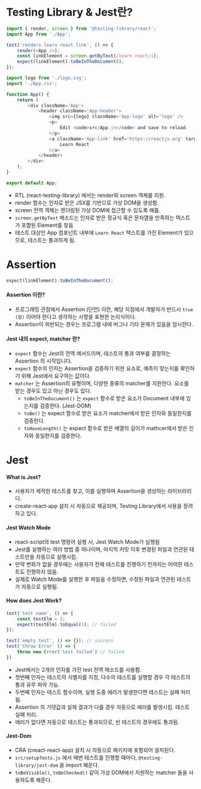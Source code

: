 # Testing Library & Jest란?

```javascript
import { render, screen } from '@testing-library/react';
import App from './App';

test('renders learn react link', () => {
    render(<App />);
    const linkElement = screen.getByText(/learn react/i);
    expect(linkElement).toBeInTheDocument();
});
```

```javascript
import logo from './logo.svg';
import './App.css';

function App() {
    return (
        <div className='App'>
            <header className='App-header'>
                <img src={logo} className='App-logo' alt='logo' />
                <p>
                    Edit <code>src/App.js</code> and save to reload.
                </p>
                <a className='App-link' href='https://reactjs.org' target='_blank' rel='noopener noreferrer'>
                    Learn React
                </a>
            </header>
        </div>
    );
}

export default App;
```

-   RTL (react-testing-library) 에서는 render와 screen 객체를 지원.
-   render 함수는 인자로 받은 JSX를 기반으로 가상 DOM을 생성함.
-   screen 전역 객체는 렌더링된 가상 DOM에 접근할 수 있도록 해줌.
-   `screen.getByText` 메소드는 인자로 받은 정규식 혹은 문자열을 만족하는 텍스트가 포함된 Element를 찾음
-   테스트 대상인 App 컴포넌트 내부에 `Learn React` 텍스트를 가진 Element가 있으므로, 테스트는 통과하게 됨.

# Assertion

```javascript
expect(linkElement).toBeInTheDocument();
```

#### Assertion 이란?

-   프로그래밍 관점에서 Assertion (단언) 이란, 해당 지점에서 개발자가 반드시 `true (참)` 이어야 한다고 생각하는 사항을 표현한 논리식이다.
-   Assertion이 위반되는 경우는 프로그램 내에 버그나 기타 문제가 있음을 암시한다.

#### Jest 내의 expect, matcher 란?

-   `expect` 함수는 Jest의 전역 메서드이며, 테스트의 통과 여부를 결정하는 Assertion 의 시작입니다.
-   `expect` 함수의 인자는 Assertion을 검증하기 위한 요소로, 예측이 맞는지를 확인하기 위해 Jest에서 요구하는 값이다.
-   `matcher` 는 Assertion의 유형이며, 다양한 종류의 matcher를 지원한다. 요소를 받는 경우도 있고 아닌 경우도 있다.
    -   `toBeInTheDocument()` 는 `expect` 함수로 받은 요소가 Document 내부에 있는지를 검증한다. (Jest-DOM)
    -   `toBe()` 는 expect 함수로 받은 요소가 matcher에서 받은 인자와 동일한지를 검증한다.
    -   `toHaveLength()` 는 expect 함수로 받은 배열의 길이가 mathcer에서 받은 인자와 동일한지를 검증한다.

# Jest

#### What is Jest?

-   사용자가 제작한 테스트를 찾고, 이를 실행하며 Assertion을 생성하는 라이브러리다.
-   create-react-app 설치 시 자동으로 제공되며, Testing Library에서 사용을 장려하고 있다.

#### Jest Watch Mode

-   react-script의 test 명령어 실행 시, Jest Watch Mode가 실행됨
-   Jest를 실행하는 여러 방법 중 하나이며, 마지막 커밋 이후 변경된 파일과 연관된 테스트만을 자동으로 실행시킴.
-   만약 변화가 없을 경우에는 사용자가 전체 테스트를 진행하기 전까지는 어떠한 테스트도 진행하지 않음.
-   실제로 Watch Mode를 실행한 후 파일을 수정하면, 수정된 파일과 연관된 테스트가 자동으로 실행됨.

#### How does Jest Work?

```javascript
test('test name', () => {
    const testElm = 2;
    expect(testElm).toEqual(1); // failed
});

test('empty test', () => {}); // success
test('throw Error' () => {
	throw new Error('test failed') // failed
})
```

-   Jest에서는 2개의 인자를 가진 test 전역 메소드를 사용함.
-   첫번째 인자는 테스트의 식별자를 지정, 다수의 테스트를 실행할 경우 각 테스트의 통과 유무 파악 가능.
-   두번째 인자는 테스트 함수이며, 실행 도중 에러가 발생한다면 테스트는 실패 처리됨.
-   Assertion 의 기댓값과 실제 결과가 다를 경우 자동으로 에러를 발생시킴. 테스트 실패 처리.
-   에러가 없다면 자동으로 테스트는 통과되므로, 빈 테스트의 경우에도 통과됨.

#### Jest-Dom

-   CRA (creact-react-app) 설치 시 자동으로 패키지에 포함되어 설치된다.
-   `src/setupTests.js` 에서 매번 테스트를 진행할 때마다, `@testing-library/jest-dom` 을 import 해온다.
-   `toBeVisible()`, `toBeChecked()` 같이 가상 DOM에서 지원하는 matcher 들을 사용하도록 해준다.
